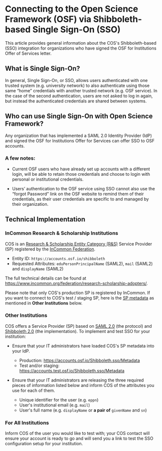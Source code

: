 # Connecting to the Open Science Framework (OSF) via Shibboleth-based Single Sign-On (SSO)

This article provides general information about the COS's Shibboleth-based (SSO) integration for organizations who have signed the OSF for Institutions Offer of Services letter.

## What is Single Sign-On?

In general, Single Sign-On, or SSO, allows users authenticated with one trusted system (e.g. university network) to also authenticate using those same “home” credentials with another trusted network (e.g. OSF service). In the case of the second authentication, users are not asked to log in again, but instead the authenticated credentials are shared between systems.

## Who can use Single Sign-On with Open Science Framework?

Any organization that has implemented a SAML 2.0 Identity Provider (IdP) and signed the OSF for Institutions Offer for Services can offer SSO to OSF accounts.

### A few notes:

* Current OSF users who have already set up accounts with a different login, will be able to retain those credentials and choose to login with personal or institutional credentials.

* Users’ authentication to the OSF service using SSO cannot also use the “forgot Password” link on the OSF website to remind them of their credentials, as their user credentials are specific to and managed by their organization.

## Technical Implementation

### InCommon Research & Scholarship Institutions

COS is an [Research & Scholarship Entity Category (R&S)](https://refeds.org/category/research-and-scholarship) Service Provider (SP) registered by the [InCommon Federation](https://www.incommon.org/federation/).

* Entity ID: `https://accounts.osf.io/shibboleth`
* Requested Attributes: `eduPersonPrincipalName` (SAML2), `mail` (SAML2) and `displayName` (SAML2)

The full technical details can be found at https://www.incommon.org/federation/research-scholarship-adopters/.

Please note that only COS's production SP is registered by InCommon. If you want to connect to COS's test / staging SP, here is the [SP metadata](https://accounts.test.osf.io/Shibboleth.sso/Metadata) as mentioned in **Other Institutions** below.

### Other Institutions

COS offers a Service Provider (SP) based on [SAML 2.0](https://docs.oasis-open.org/security/saml/Post2.0/sstc-saml-tech-overview-2.0.html) (the protocol) and [Shibboleth 2.0](https://wiki.shibboleth.net/confluence/display/SHIB2/Home) (the implementation). To implement and test SSO for your institution:

* Ensure that your IT administrators have loaded COS's SP metadata into your IdP.
  * Production: https://accounts.osf.io/Shibboleth.sso/Metadata
  * Test and/or staging: https://accounts.test.osf.io/Shibboleth.sso/Metadata

* Ensure that your IT administrators are releasing the three required pieces of information listed below and inform COS of the attributes you use for each of them.
  * Unique identifier for the user (e.g. `eppn`)
  * User's institutional email (e.g. `mail`)
  * User's full name (e.g. `displayName` or **a pair of** `givenName` and `sn`)


### For All Institutions

Inform COS of the user you would like to test with; your COS contact will ensure your account is ready to go and will send you a link to test the SSO configuration setup for your institution.
